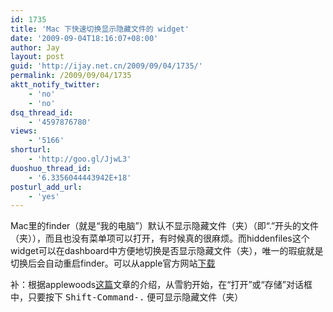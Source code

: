 ```yaml
---
id: 1735
title: 'Mac 下快速切换显示隐藏文件的 widget'
date: '2009-09-04T18:16:07+08:00'
author: Jay
layout: post
guid: 'http://ijay.net.cn/2009/09/04/1735/'
permalink: /2009/09/04/1735
aktt_notify_twitter:
    - 'no'
    - 'no'
dsq_thread_id:
    - '4597876780'
views:
    - '5166'
shorturl:
    - 'http://goo.gl/JjwL3'
duoshuo_thread_id:
    - '6.3356044443942E+18'
posturl_add_url:
    - 'yes'
---
```


Mac里的finder（就是“我的电脑”）默认不显示隐藏文件（夹）（即“.”开头的文件（夹）），而且也没有菜单项可以打开，有时候真的很麻烦。而hiddenfiles这个widget可以在dashboard中方便地切换是否显示隐藏文件（夹），唯一的瑕疵就是切换后会自动重启finder。可以从apple官方网站<a href="http://www.apple.com/downloads/dashboard/developer/hiddenfiles.html" target="_blank" rel="noopener">下载</a>

补：根据applewoods<a href="http://applewoods.org/archives/2009/09/snow_leopard_hidden_file.php" target="_blank" rel="noopener">这篇</a>文章的介绍，从雪豹开始，在“打开”或“存储”对话框中，只要按下 <tt>Shift-Command-.</tt> 便可显示隐藏文件（夹）